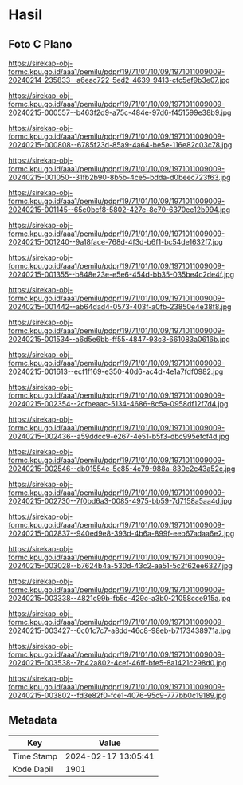 # Hasil

## Foto C Plano

https://sirekap-obj-formc.kpu.go.id/aaa1/pemilu/pdpr/19/71/01/10/09/1971011009009-20240214-235833--a6eac722-5ed2-4639-9413-cfc5ef9b3e07.jpg

https://sirekap-obj-formc.kpu.go.id/aaa1/pemilu/pdpr/19/71/01/10/09/1971011009009-20240215-000557--b463f2d9-a75c-484e-97d6-f451599e38b9.jpg

https://sirekap-obj-formc.kpu.go.id/aaa1/pemilu/pdpr/19/71/01/10/09/1971011009009-20240215-000808--6785f23d-85a9-4a64-be5e-116e82c03c78.jpg

https://sirekap-obj-formc.kpu.go.id/aaa1/pemilu/pdpr/19/71/01/10/09/1971011009009-20240215-001050--31fb2b90-8b5b-4ce5-bdda-d0beec723f63.jpg

https://sirekap-obj-formc.kpu.go.id/aaa1/pemilu/pdpr/19/71/01/10/09/1971011009009-20240215-001145--65c0bcf8-5802-427e-8e70-6370ee12b994.jpg

https://sirekap-obj-formc.kpu.go.id/aaa1/pemilu/pdpr/19/71/01/10/09/1971011009009-20240215-001240--9a18face-768d-4f3d-b6f1-bc54de1632f7.jpg

https://sirekap-obj-formc.kpu.go.id/aaa1/pemilu/pdpr/19/71/01/10/09/1971011009009-20240215-001355--b848e23e-e5e6-454d-bb35-035be4c2de4f.jpg

https://sirekap-obj-formc.kpu.go.id/aaa1/pemilu/pdpr/19/71/01/10/09/1971011009009-20240215-001442--ab64dad4-0573-403f-a0fb-23850e4e38f8.jpg

https://sirekap-obj-formc.kpu.go.id/aaa1/pemilu/pdpr/19/71/01/10/09/1971011009009-20240215-001534--a6d5e6bb-ff55-4847-93c3-661083a0616b.jpg

https://sirekap-obj-formc.kpu.go.id/aaa1/pemilu/pdpr/19/71/01/10/09/1971011009009-20240215-001613--ecf1f169-e350-40d6-ac4d-4e1a7fdf0982.jpg

https://sirekap-obj-formc.kpu.go.id/aaa1/pemilu/pdpr/19/71/01/10/09/1971011009009-20240215-002354--2cfbeaac-5134-4686-8c5a-0958df12f7d4.jpg

https://sirekap-obj-formc.kpu.go.id/aaa1/pemilu/pdpr/19/71/01/10/09/1971011009009-20240215-002436--a59ddcc9-e267-4e51-b5f3-dbc995efcf4d.jpg

https://sirekap-obj-formc.kpu.go.id/aaa1/pemilu/pdpr/19/71/01/10/09/1971011009009-20240215-002546--db01554e-5e85-4c79-988a-830e2c43a52c.jpg

https://sirekap-obj-formc.kpu.go.id/aaa1/pemilu/pdpr/19/71/01/10/09/1971011009009-20240215-002730--7f0bd6a3-0085-4975-bb59-7d7158a5aa4d.jpg

https://sirekap-obj-formc.kpu.go.id/aaa1/pemilu/pdpr/19/71/01/10/09/1971011009009-20240215-002837--940ed9e8-393d-4b6a-899f-eeb67adaa6e2.jpg

https://sirekap-obj-formc.kpu.go.id/aaa1/pemilu/pdpr/19/71/01/10/09/1971011009009-20240215-003028--b7624b4a-530d-43c2-aa51-5c2f62ee6327.jpg

https://sirekap-obj-formc.kpu.go.id/aaa1/pemilu/pdpr/19/71/01/10/09/1971011009009-20240215-003338--4821c99b-fb5c-429c-a3b0-21058cce915a.jpg

https://sirekap-obj-formc.kpu.go.id/aaa1/pemilu/pdpr/19/71/01/10/09/1971011009009-20240215-003427--6c01c7c7-a8dd-46c8-98eb-b7173438971a.jpg

https://sirekap-obj-formc.kpu.go.id/aaa1/pemilu/pdpr/19/71/01/10/09/1971011009009-20240215-003538--7b42a802-4cef-46ff-bfe5-8a1421c298d0.jpg

https://sirekap-obj-formc.kpu.go.id/aaa1/pemilu/pdpr/19/71/01/10/09/1971011009009-20240215-003802--fd3e82f0-fce1-4076-95c9-777bb0c19189.jpg


## Metadata

| Key        | Value               |
| ---------- | ------------------- |
| Time Stamp | 2024-02-17 13:05:41 |
| Kode Dapil | 1901                |



